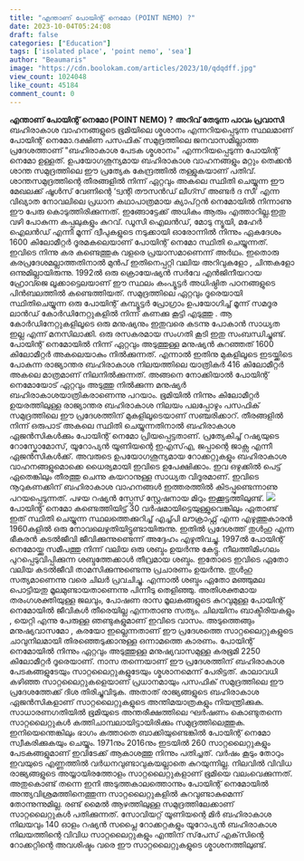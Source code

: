 ```yaml
---
title: "എന്താണ് പോയിന്റ് നെമോ (POINT NEMO) ?"
date: 2023-10-04T05:24:08
draft: false
categories: ["Education"]
tags: ['isolated place', 'point nemo', 'sea']
author: "Beaumaris"
image: "https://cdn.boolokam.com/articles/2023/10/qdqdff.jpg"
view_count: 1024048
like_count: 45184
comment_count: 0
---
```


**എന്താണ് പോയിന്റ് നെമോ (POINT NEMO) ?** **അറിവ് തേടുന്ന പാവം പ്രവാസി** ബഹിരാകാശ വാഹനങ്ങളുടെ ഭൂമിയിലെ ശ്മശാനം എന്നറിയപ്പെടുന്ന സ്ഥലമാണ് പോയിന്റ് നെമോ.ദക്ഷിണ പസഫിക് സമുദ്രത്തിലെ ജനവാസമില്ലാത്ത പ്രദേശത്താണ് "ബഹിരാകാശ പേടക ശ്മശാനം" എന്നറിയപ്പെടുന്ന പോയിന്റ് നെമോ ഉള്ളത്. ഉപയോഗശൂന്യമായ ബഹിരാകാശ വാഹനങ്ങളും മറ്റും തെക്കൻ ശാന്ത സമുദ്രത്തിലെ ഈ പ്രത്യേക കേന്ദ്രത്തിൽ തള്ളുകയാണ് പതിവ്. ശാന്തസമുദ്രത്തിന്റെ തീരങ്ങളിൽ നിന്ന് ഏറ്റവും അകലെ സ്ഥിതി ചെയ്യുന്ന ഈ മേഖലക്ക് ഷൂൾസ് വേണിന്റെ ‘ട്വന്റി തൗസൻഡ് ലീഗ്സ് അണ്ടർ ദ സീ’ എന്ന വിഖ്യാത നോവലിലെ പ്രധാന കഥാപാത്രമായ ക്യാപ്റ്റൻ നെമോയിൽ നിന്നാണു ഈ പേരു കൊടുത്തിരിക്കുന്നത്. ഇങ്ങോട്ടേക്ക് അധികം ആരും എത്താറില്ല.ഇതു വഴി പോകുന്ന കപ്പലുകളും കുറവ്. ഡൂസി ഐലൻഡ്, മോടു ന്യൂയി, മഹേ‍ർ ഐലൻഡ് എന്നീ മൂന്ന് ദ്വീപുകളുടെ നടുക്കായി ഓരോന്നിൽ നിന്നും ഏകദേശം 1600 കിലോമീറ്റർ ദൂരമകലെയാണ് പോയിന്റ് നെമോ സ്ഥിതി ചെയ്യുന്നത്. ഇവിടെ നിന്നു കര കണ്ടെത്തുക വളരെ പ്രയാസമാണെന്ന് അർഥം. ഇതൊരു കരപ്രദേശമല്ലാത്തതിനാൽ മുൻപ് ഇതിനെപ്പറ്റി വലിയ അറിവുകളോ , ചിന്തകളോ ഒന്നുമില്ലായിരുന്നു. 1992ൽ ഒരു ക്രൊയേഷ്യൻ സർവേ എൻജിനീയറായ ഹ്രോവ്ജെ ലൂക്കാട്ടെലയാണ് ഈ സ്ഥലം കംപ്യൂട്ടർ അധിഷ്ഠിത പഠനങ്ങളുടെ പിൻബലത്തിൽ കണ്ടെത്തിയത്. സമുദ്രത്തിലെ ഏറ്റവും ദൂരെയായി സ്ഥിതിചെയ്യുന്ന ഒരു പോയിന്റ് കമ്പ്യൂട്ടർ പ്രോഗ്രാം ഉപയോഗിച്ച് മൂന്ന് സമദൂര ലാൻഡ് കോർഡിനേറ്റുകളിൽ നിന്ന് കണക്കു കൂട്ടി എടുത്തു . ആ കോർഡിനേറ്റുകളിലൂടെ ഒരു മനുഷ്യനും ഇതുവരെ കടന്നു പോകാൻ സാധ്യത ഇല്ല എന്ന് മനസിലാക്കി. ഒരു രസകരമായ സംഗതി കൂടി ഇതു സംബന്ധിച്ചുണ്ട്. പോയിന്റ് നെമോയിൽ നിന്ന് ഏറ്റവും അടുത്തുള്ള മനുഷ്യൻ കുറഞ്ഞത് 1600 കിലോമീറ്റർ അകലെയാകും നിൽക്കുന്നത്. എന്നാൽ ഇതിനു മുകളിലൂടെ ഇടയ്ക്കിടെ പോകുന്ന രാജ്യാന്തര ബഹിരാകാശ നിലയത്തിലെ യാത്രികർ 416 കിലോമീറ്റർ അകലെ മാത്രമാണ് നിലനിൽക്കുന്നത്. അങ്ങനെ നോക്കിയാൽ പോയിന്റ് നെമോയോട് ഏറ്റവും അടുത്തു നിൽക്കുന്ന മനുഷ്യർ ബഹിരാകാശയാത്രികരാണെന്നു പറയാം. ഭൂമിയില്‍ നിന്നും കിലോമീറ്റര്‍ ഉയരത്തിലുള്ള രാജ്യാന്തര ബഹിരാകാശ നിലയം പലപ്പോഴും പസഫിക് സമുദ്രത്തിലെ ഈ പ്രദേശത്തിന് മുകളിലൂടെയാണ് സഞ്ചരിക്കാറ്. തീരങ്ങളിൽ നിന്ന് ഒരുപാട് അകലെ സ്ഥിതി ചെയ്യുന്നതിനാൽ ബഹിരാകാശ ഏജൻസികൾക്കും പോയിന്റ് നെമോ പ്രിയപ്പെട്ടതാണ്. പ്രത്യേകിച്ച് റഷ്യയുടെ റോസ്കോമോസ്, യൂറോപ്യൻ യൂണിയന്റെ ഇഎസ്എ, ജപ്പാന്റെ ജാക്സ എന്നീ ഏജൻസികൾക്ക്. അവരുടെ ഉപയോഗശൂന്യമായ റോക്കറ്റുകളും ബഹിരാകാശ വാഹനങ്ങളുമൊക്കെ ധൈര്യമായി ഇവിടെ ഉപേക്ഷിക്കാം. ഇവ ഒഴുക്കിൽ പെട്ട് ഏതെങ്കിലും തീരത്തു ചെന്നു കയറാനുള്ള സാധ്യത വിദൂരമാണ്. ഇവിടെ നൂറുകണക്കിന് ബഹിരാകാശ വാഹനങ്ങൾ ഇത്തരത്തിൽ കിടപ്പുണ്ടെന്നാണു പറയപ്പെടുന്നത്. പഴയ റഷ്യൻ സ്പേസ് സ്റ്റേഷനായ മിറും ഇക്കൂട്ടത്തിലുണ്ട്. ![](https://cdn.boolokam.com/articles/2023/10/qfqfff.webp)പോയിന്റ് നെമോ കണ്ടെത്തിയിട്ട് 30 വർഷമായിട്ടെയുള്ളുവെങ്കിലും ഏതാണ്ട് ഇത് സ്ഥിതി ചെയ്യുന്ന സ്ഥലത്തെക്കുറിച്ച് എച്ച്പി ലൗക്രാഫ്റ്റ് എന്ന എഴുത്തുകാരൻ 1960കളിൽ ഒരു നോവലെഴുതിയിട്ടുണ്ടായിരുന്നു. ഇതിൽ പ്രദേശത്ത് തുൾഹു എന്ന ഭീകരൻ കടൽജീവി ജീവിക്കുന്നുണ്ടെന്ന് അദ്ദേഹം എഴുതിവച്ചു. 1997ൽ പോയിന്റ് നെമോയ്ക്കു സമീപത്തു നിന്ന് വലിയ ഒരു ശബ്ദം ഉയ‍ർന്നു കേട്ടു. നീലത്തിമിംഗലം പുറപ്പെടുവിപ്പിക്കുന്ന ശബ്ദത്തേക്കാൾ തീവ്രമായ ശബ്ദം. ഇതോടെ ഇവിടെ ഏതോ വലിയ കടൽജീവി താമസിക്കുന്നുണ്ടെന്നു പ്രചാരണം ഉയർന്നു. തുൾഹു സത്യമാണെന്നു വരെ ചിലർ പ്രവചിച്ചു. എന്നാൽ ശബ്ദം ഏതോ മഞ്ഞുമല പൊട്ടിയതു മൂലമുണ്ടായതാണെന്നു പിന്നീടു തെളിഞ്ഞു. അതിശക്തമായ തരംഗശക്തിയുള്ള ജലവും, പോഷണ രാസ മൂലകങ്ങളുടെ കുറവുമുള്ള പോയിന്റ് നെമോയിൽ ജീവികൾ തീരെയില്ല എന്നതാണു സത്യം. ചിലയിനം ബാക്ടീരിയകളും , യെറ്റി എന്നു പേരുള്ള ഞണ്ടുകളുമാണ് ഇവിടെ വാസം. അടുത്തെങ്ങും മനുഷ്യവാസമോ , കരയോ ഇല്ലെന്നതാണ് ഈ പ്രദേശത്തെ സാറ്റലൈറ്റുകളുടെ ചാവുനിലമായി തിരഞ്ഞെടുക്കാനുള്ള ഒന്നാമത്തെ കാരണം. പോയിന്റ് നെമോയില്‍ നിന്നും ഏറ്റവും അടുത്തുള്ള മനുഷ്യവാസമുള്ള കരഭൂമി 2250 കിലോമീറ്റര്‍ ദൂരെയാണ്. നാസ തന്നെയാണ് ഈ പ്രദേശത്തിന് ബഹിരാകാശ പേടകങ്ങളുടേയും സാറ്റലൈറ്റുകളുടേയും ശ്മശാനമെന്ന് പേരിട്ടത്. കാലാവധി കഴിഞ്ഞ സാറ്റലൈറ്റുകളെയാണ് പ്രധാനമായും പസഫിക് സമുദ്രത്തിലെ ഈ പ്രദേശത്തേക്ക് ദിശ തിരിച്ചുവിടുക. അതാത് രാജ്യങ്ങളുടെ ബഹിരാകാശ ഏജന്‍സികളാണ് സാറ്റലൈറ്റുകളുടെ അന്തിമയാത്രകളും നിയന്ത്രിക്കുക. സാധാരണഗതിയില്‍ ഭൂമിയുടെ അന്തരീക്ഷത്തിലെ ഘര്‍ഷണം കൊണ്ടുതന്നെ സാറ്റലൈറ്റുകള്‍ കത്തിചാമ്പലായിട്ടായിരിക്കും സമുദ്രത്തിലെത്തുക. ഇനിയെന്തെങ്കിലും ഭാഗം കത്താതെ ബാക്കിയുണ്ടെങ്കില്‍ പോയിന്റ് നെമോ സ്വീകരിക്കുകയും ചെയ്യും. 1971നും 2016നും ഇടയില്‍ 260 സാറ്റലൈറ്റുകളും പേടകങ്ങളുമാണ് ഇവിടേക്ക് ആകാശത്തു നിന്നും പതിച്ചത്. വര്‍ഷം കൂടും തോറും ഇവയുടെ എണ്ണത്തില്‍ വര്‍ധനവുണ്ടാവുകയല്ലാതെ കുറയുന്നില്ല. നിലവില്‍ വിവിധ രാജ്യങ്ങളുടെ അയ്യായിരത്തോളം സാറ്റലൈറ്റുകളാണ് ഭൂമിയെ വലംവെക്കുന്നത്. അതുകൊണ്ട് തന്നെ ഇനി അടുത്തകാലത്തൊന്നും പോയിന്റ് നെമോയില്‍ അന്ത്യവിശ്രമത്തിനെത്തുന്ന സാറ്റലൈറ്റുകളില്‍ കുറവുണ്ടാകുമെന്ന് തോന്നുന്നുമില്ല. രണ്ട് മൈല്‍ ആഴത്തിലുള്ള സമുദ്രത്തിലേക്കാണ് സാറ്റലൈറ്റുകള്‍ പതിക്കുന്നത്. സോവിയറ്റ് യൂണിയന്റെ മിര്‍ ബഹിരാകാശ നിലയവും 140 ഓളം റഷ്യന്‍ സപ്ലൈ റോക്കറ്റകളും യൂറോപ്യന്‍ ബഹിരാകാശ നിലയത്തിന്റെ വിവിധ സാറ്റലൈറ്റുകളും എന്തിന് സ്‌പേസ് എക്‌സിന്റെ റോക്കറ്റിന്റെ അവശിഷ്ടം വരെ ഈ സാറ്റലൈറ്റുകളുടെ ശ്മാശനത്തിലുണ്ട്.
